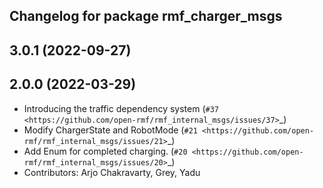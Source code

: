 ## Changelog for package rmf_charger_msgs

3.0.1 (2022-09-27)
------------------

2.0.0 (2022-03-29)
------------------

* Introducing the traffic dependency system (`#37 <https://github.com/open-rmf/rmf_internal_msgs/issues/37>`_)
* Modify ChargerState and RobotMode (`#21 <https://github.com/open-rmf/rmf_internal_msgs/issues/21>`_)
* Add Enum for completed charging. (`#20 <https://github.com/open-rmf/rmf_internal_msgs/issues/20>`_)
* Contributors: Arjo Chakravarty, Grey, Yadu
